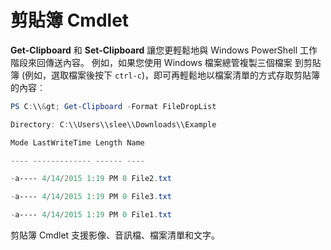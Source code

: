 # 剪貼簿 Cmdlet
**Get-Clipboard** 和 **Set-Clipboard** 讓您更輕鬆地與 Windows PowerShell 工作階段來回傳送內容。 例如，如果您使用 Windows 檔案總管複製三個檔案
到剪貼簿 (例如，選取檔案後按下 `ctrl-c`)，即可再輕鬆地以檔案清單的方式存取剪貼簿的內容︰

```powershell 
PS C:\\&gt; Get-Clipboard -Format FileDropList

Directory: C:\\Users\\slee\\Downloads\\Example

Mode LastWriteTime Length Name

---- ------------- ------ ----

-a---- 4/14/2015 1:19 PM 0 File2.txt

-a---- 4/14/2015 1:19 PM 0 File3.txt

-a---- 4/14/2015 1:19 PM 0 File1.txt
```


剪貼簿 Cmdlet 支援影像、音訊檔、檔案清單和文字。


<!--HONumber=Apr16_HO3-->


